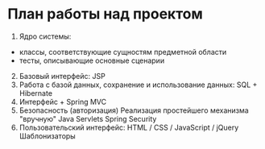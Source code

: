 План работы над проектом
========================

1. Ядро системы:
 * классы, соответствующие сущностям 
  предметной области
 * тесты, описывающие основные сценарии
2. Базовый интерфейс: JSP
3. Работа с базой данных, сохранение и 
  использование данных: SQL + Hibernate
4. Интерфейс + Spring MVC
5. Безопасность (авторизация)
   Реализация простейшего механизма "вручную" Java Servlets 
   Spring Security 
6. Пользовательский интерфейс: 
   HTML / CSS / JavaScript / jQuery 
   Шаблонизаторы 